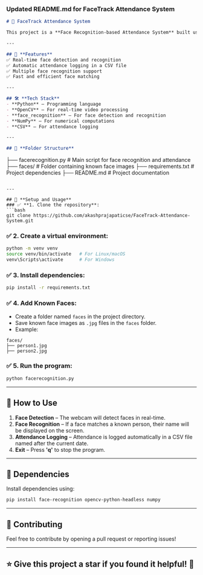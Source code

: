 ### **Updated README.md** for FaceTrack Attendance System

```markdown
# 🎯 FaceTrack Attendance System

This project is a **Face Recognition-based Attendance System** built using **Python** and **OpenCV**. It uses the **face_recognition** library to detect and recognize faces from live webcam input and automatically logs attendance in a CSV file.

---

## 📌 **Features**
✅ Real-time face detection and recognition  
✅ Automatic attendance logging in a CSV file  
✅ Multiple face recognition support  
✅ Fast and efficient face matching  

---

## 🛠️ **Tech Stack**
- **Python** – Programming language  
- **OpenCV** – For real-time video processing  
- **face_recognition** – For face detection and recognition  
- **NumPy** – For numerical computations  
- **CSV** – For attendance logging  

---

## 📂 **Folder Structure**
```
├── facerecognition.py     # Main script for face recognition and attendance
├── faces/                 # Folder containing known face images
├── requirements.txt       # Project dependencies
├── README.md              # Project documentation
```

---

## 🚀 **Setup and Usage**
### ✅ **1. Clone the repository**:
```bash
git clone https://github.com/akashprajapaticse/FaceTrack-Attendance-System.git
```

### ✅ **2. Create a virtual environment**:
```bash
python -m venv venv
source venv/bin/activate   # For Linux/macOS
venv\Scripts\activate      # For Windows
```

### ✅ **3. Install dependencies**:
```bash
pip install -r requirements.txt
```

### ✅ **4. Add Known Faces**:
- Create a folder named `faces` in the project directory.
- Save known face images as `.jpg` files in the `faces` folder.
- Example:
```
faces/
├── person1.jpg
├── person2.jpg
```

### ✅ **5. Run the program**:
```bash
python facerecognition.py
```

---

## 🎯 **How to Use**
1. **Face Detection** – The webcam will detect faces in real-time.  
2. **Face Recognition** – If a face matches a known person, their name will be displayed on the screen.  
3. **Attendance Logging** – Attendance is logged automatically in a CSV file named after the current date.  
4. **Exit** – Press **'q'** to stop the program.  

---

## 🚨 **Dependencies**
Install dependencies using:
```bash
pip install face-recognition opencv-python-headless numpy
```

---

## 📝 **Contributing**
Feel free to contribute by opening a pull request or reporting issues!  

---

## ⭐ **Give this project a star if you found it helpful!** 🌟
